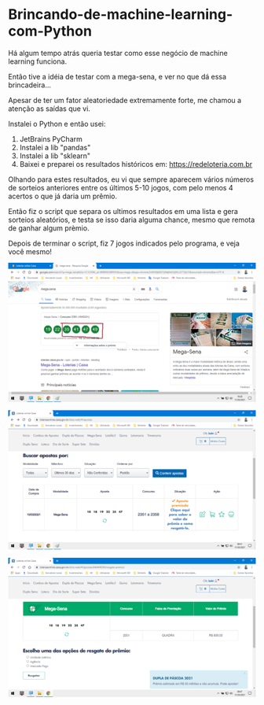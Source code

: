 # Brincando-de-machine-learning-com-Python

Há algum tempo atrás queria testar como esse negócio de machine learning funciona.

Então tive a idéia de testar com a mega-sena, e ver no que dá essa brincadeira...

Apesar de ter um fator aleatoriedade extremamente forte, me chamou a atenção as saídas que vi.

Instalei o Python e então usei:

1. JetBrains PyCharm
2. Instalei a lib "pandas"
3. Instalei a lib "sklearn"
4. Baixei e preparei os resultados históricos em: https://redeloteria.com.br

Olhando para estes resultados, eu vi que sempre aparecem vários números de sorteios anteriores entre os últimos 5-10 jogos, com pelo menos 4 acertos o que já daria um prêmio.

Então fiz o script que separa os ultimos resultados em uma lista e gera sorteios aleatórios, e testa se isso daria alguma chance, mesmo que remota de ganhar algum prèmio.

Depois de terminar o script, fiz 7 jogos indicados pelo programa, e veja você mesmo!


![Teste na prática 1](https://github.com/b2005luis/Brincando-de-machine-learning-com-Python/blob/Mega-Sena/Dados/Na-Pratica-Resultado-001.png)

![Teste na prática 2](https://github.com/b2005luis/Brincando-de-machine-learning-com-Python/blob/Mega-Sena/Dados/Na-Pratica-Resultado-002.png)

![Teste na prática 3](https://github.com/b2005luis/Brincando-de-machine-learning-com-Python/blob/Mega-Sena/Dados/Na-Pratica-Resultado-003.png)
